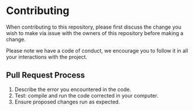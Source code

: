 # Contributing

When contributing to this repository, please first discuss the change
you wish to make via issue with the owners of this repository before
making a change. 

Please note we have a code of conduct, we encourage you to follow it
in all your interactions with the project.

## Pull Request Process

1. Describe the error you encountered in the code.
2. Test: compile and run the code corrected in your computer.
3. Ensure proposed changes run as expected.
